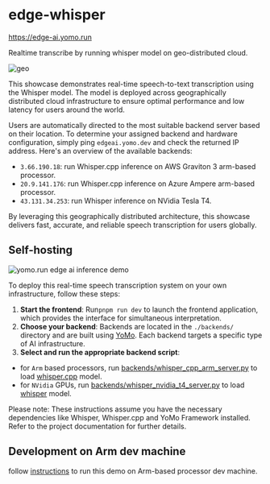 # edge-whisper

https://edge-ai.yomo.run

Realtime transcribe by running whisper model on geo-distributed cloud.

![geo](https://github.com/lfedgeai/edge-whisper/assets/65603/513a6090-6a0f-487e-b4af-6000d6b50214)

This showcase demonstrates real-time speech-to-text transcription using the Whisper model. The model is deployed across geographically distributed cloud infrastructure to ensure optimal performance and low latency for users around the world.

Users are automatically directed to the most suitable backend server based on their location. To determine your assigned backend and hardware configuration, simply ping `edgeai.yomo.dev` and check the returned IP address. Here's an overview of the available backends:

- `3.66.190.18`: run Whisper.cpp inference on AWS Graviton 3 arm-based processor.
- `20.9.141.176`: run Whisper.cpp inference on Azure Ampere arm-based processor.
- `43.131.34.253`: run Whisper inference on NVidia Tesla T4.

By leveraging this geographically distributed architecture, this showcase delivers fast, accurate, and reliable speech transcription for users globally.

## Self-hosting

![yomo.run edge ai inference demo](https://github.com/lfedgeai/edge-whisper/assets/65603/c5cb55bd-e777-4b11-aa00-d32b4c96cd8d)

To deploy this real-time speech transcription system on your own infrastructure, follow these steps:

1. **Start the frontend**: Run`pnpm run dev` to launch the frontend application, which provides the interface for simultaneous interpretation.
2. **Choose your backend**: Backends are located in the `./backends/` directory and are built using [YoMo](https://github.com/yomorun/yomo). Each backend targets a specific type of AI infrastructure.
3. **Select and run the appropriate backend script**:
  - for `Arm` based processors, run [backends/whisper_cpp_arm_server.py](./backends/whisper_cpp_arm_server.py) to load [whisper.cpp](https://github.com/ggerganov/whisper.cpp) model.
  - for `NVidia` GPUs, run [backends/whisper_nvidia_t4_server.py](./backends/whisper_nvidia_t4_server.py) to load [whisper](https://github.com/openai/whisper) model.

Please note: These instructions assume you have the necessary dependencies like Whisper, Whisper.cpp and YoMo Framework installed. Refer to the project documentation for further details.

## Development on Arm dev machine

follow [instructions](backends/arm.md) to run this demo on Arm-based processor dev machine.
